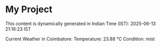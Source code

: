 # My Project

This content is dynamically generated in Indian Time (IST): 2025-06-13 21:16:23 IST


Current Weather in Coimbatore:
Temperature: 23.88 °C
Condition: mist

